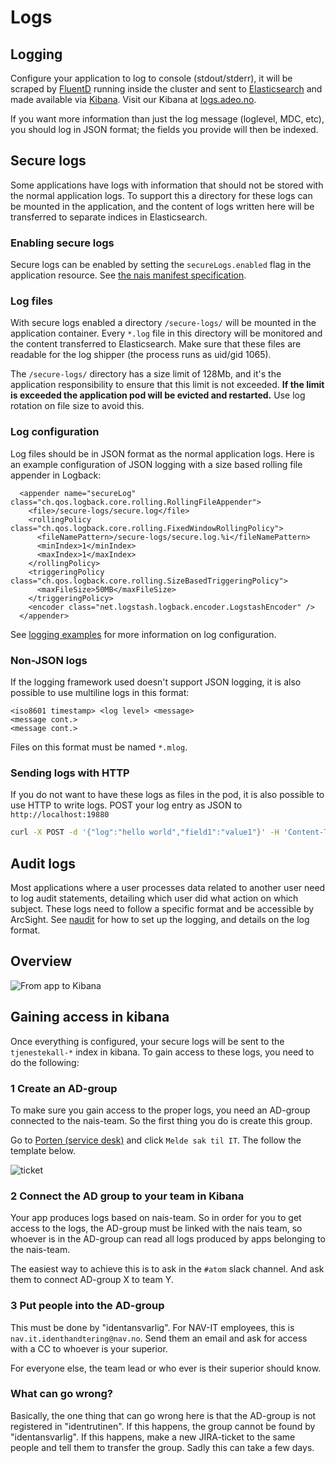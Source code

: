 # Logs

## Logging

Configure your application to log to console \(stdout/stderr\), it will be scraped by [FluentD](https://www.fluentd.org/) running inside the cluster and sent to [Elasticsearch](https://www.elastic.co/products/elasticsearch) and made available via [Kibana](https://www.elastic.co/products/kibana). Visit our Kibana at [logs.adeo.no](https://logs.adeo.no/).

If you want more information than just the log message \(loglevel, MDC, etc\), you should log in JSON format; the fields you provide will then be indexed.

## Secure logs

Some applications have logs with information that should not be stored with the normal application logs. To support this a directory for these logs can be mounted in the application, and the content of logs written here will be transferred to separate indices in Elasticsearch.

### Enabling secure logs

Secure logs can be enabled by setting the `secureLogs.enabled` flag in the application resource. See [the nais manifest specification](../../nais-application/nais.yaml/reference.md).

### Log files

With secure logs enabled a directory `/secure-logs/` will be mounted in the application container. Every `*.log` file in this directory will be monitored and the content transferred to Elasticsearch. Make sure that these files are readable for the log shipper \(the process runs as uid/gid 1065\).

The `/secure-logs/` directory has a size limit of 128Mb, and it's the application responsibility to ensure that this limit is not exceeded. **If the limit is exceeded the application pod will be evicted and restarted.** Use log rotation on file size to avoid this.

### Log configuration

Log files should be in JSON format as the normal application logs. Here is an example configuration of JSON logging with a size based rolling file appender in Logback:

```markup
  <appender name="secureLog" class="ch.qos.logback.core.rolling.RollingFileAppender">
    <file>/secure-logs/secure.log</file>
    <rollingPolicy class="ch.qos.logback.core.rolling.FixedWindowRollingPolicy">
      <fileNamePattern>/secure-logs/secure.log.%i</fileNamePattern>
      <minIndex>1</minIndex>
      <maxIndex>1</maxIndex>
    </rollingPolicy>
    <triggeringPolicy class="ch.qos.logback.core.rolling.SizeBasedTriggeringPolicy">
      <maxFileSize>50MB</maxFileSize>
    </triggeringPolicy>
    <encoder class="net.logstash.logback.encoder.LogstashEncoder" />
  </appender>
```

See [logging examples](examples.md) for more information on log configuration.

### Non-JSON logs

If the logging framework used doesn't support JSON logging, it is also possible to use multiline logs in this format:

```text
<iso8601 timestamp> <log level> <message>
<message cont.>
<message cont.>
```

Files on this format must be named `*.mlog`.

### Sending logs with HTTP

If you do not want to have these logs as files in the pod, it is also possible to use HTTP to write logs. POST your log entry as JSON to `http://localhost:19880`

```bash
curl -X POST -d '{"log":"hello world","field1":"value1"}' -H 'Content-Type: application/json' http://localhost:19880/
```

## Audit logs

Most applications where a user processes data related to another user need to log audit statements, detailing which user did what action on which subject.
These logs need to follow a specific format and be accessible by ArcSight.
See [naudit](https://github.com/navikt/naudit) for how to set up the logging, and details on the log format. 

## Overview

![From app to Kibana](../../assets/logging_overview.png)

## Gaining access in kibana

Once everything is configured, your secure logs will be sent to the `tjenestekall-*` index in kibana. To gain access to these logs, you need to do the following:

### 1 Create an AD-group

To make sure you gain access to the proper logs, you need an AD-group connected to the nais-team. So the first thing you do is create this group.

Go to [Porten (service desk)](https://jira.adeo.no/plugins/servlet/desk/portal/542) and click `Melde sak til IT`. The follow the template below.

![ticket](../../assets/jira_secure_log.png)

### 2 Connect the AD group to your team in Kibana

Your app produces logs based on nais-team. So in order for you to get access to the logs, the AD-group must be linked with the nais team, so whoever is in the AD-group can read all logs produced by apps belonging to the nais-team.

The easiest way to achieve this is to ask in the `#atom` slack channel. And ask them to connect AD-group X to team Y.

### 3 Put people into the AD-group

This must be done by "identansvarlig". For NAV-IT employees, this is `nav.it.identhandtering@nav.no`. Send them an email and ask for access with a CC to whoever is your superior.

For everyone else, the team lead or who ever is their superior should know.

### What can go wrong?

Basically, the one thing that can go wrong here is that the AD-group is not registered in "identrutinen". If this happens, the group cannot be found by "identansvarlig". If this happens, make a new JIRA-ticket to the same people and tell them to transfer the group. Sadly this can take a few days.
